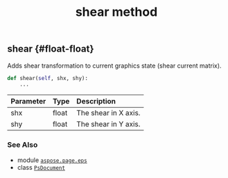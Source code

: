﻿---
title: shear method
second_title: Aspose.Page for Python via .NET API References
description: 
type: docs
weight: 440
url: /python-net/aspose.page.eps/psdocument/shear/
is_root: false
---

## shear {#float-float}

Adds shear transformation to current graphics state (shear current matrix).



```python
def shear(self, shx, shy):
    ...
```


| Parameter | Type | Description |
| :- | :- | :- |
| shx | float | The shear in X axis. |
| shy | float | The shear in Y axis. |



### See Also
* module [`aspose.page.eps`](../../)
* class [`PsDocument`](/page/python-net/aspose.page.eps/psdocument)
